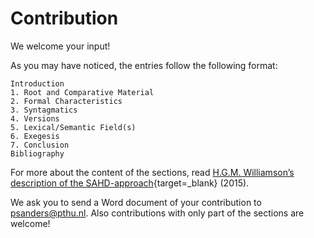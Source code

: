 # Contribution

We welcome your input!

As you may have noticed, the entries follow the following format:

	Introduction
	1. Root and Comparative Material
	2. Formal Characteristics
	3. Syntagmatics
	4. Versions
	5. Lexical/Semantic Field(s)
	6. Exegesis
	7. Conclusion
	Bibliography

For more about the content of the sections, read [H.G.M. Williamson’s description of the SAHD-approach](../../pdfs/Williamson-Semantics_and_Lexicography.pdf){target=_blank} (2015).

We ask you to send a Word document of your contribution to [psanders@pthu.nl](mailto:psanders@pthu.nl). Also contributions with only part of the sections are welcome!

